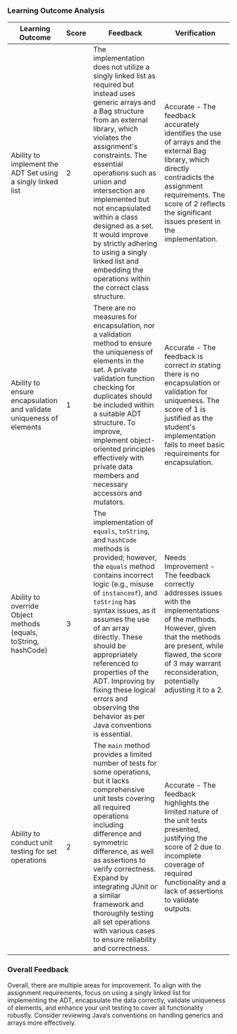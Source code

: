 ### Learning Outcome Analysis

| Learning Outcome                                                                 | Score | Feedback                                                                                                                                                                                                             | Verification |
|----------------------------------------------------------------------------------|-------|---------------------------------------------------------------------------------------------------------------------------------------------------------------------------------------------------------------------|--------------|
| Ability to implement the ADT Set using a singly linked list                     | 2     | The implementation does not utilize a singly linked list as required but instead uses generic arrays and a Bag structure from an external library, which violates the assignment's constraints. The essential operations such as union and intersection are implemented but not encapsulated within a class designed as a set. It would improve by strictly adhering to using a singly linked list and embedding the operations within the correct class structure. | Accurate - The feedback accurately identifies the use of arrays and the external Bag library, which directly contradicts the assignment requirements. The score of 2 reflects the significant issues present in the implementation. |
| Ability to ensure encapsulation and validate uniqueness of elements              | 1     | There are no measures for encapsulation, nor a validation method to ensure the uniqueness of elements in the set. A private validation function checking for duplicates should be included within a suitable ADT structure. To improve, implement object-oriented principles effectively with private data members and necessary accessors and mutators.                                           | Accurate - The feedback is correct in stating there is no encapsulation or validation for uniqueness. The score of 1 is justified as the student's implementation fails to meet basic requirements for encapsulation. |
| Ability to override Object methods (equals, toString, hashCode)                 | 3     | The implementation of `equals`, `toString`, and `hashCode` methods is provided; however, the `equals` method contains incorrect logic (e.g., misuse of `instanceof`), and `toString` has syntax issues, as it assumes the use of an array directly. These should be appropriately referenced to properties of the ADT. Improving by fixing these logical errors and observing the behavior as per Java conventions is essential.                | Needs Improvement - The feedback correctly addresses issues with the implementations of the methods. However, given that the methods are present, while flawed, the score of 3 may warrant reconsideration, potentially adjusting it to a 2. |
| Ability to conduct unit testing for set operations                               | 2     | The `main` method provides a limited number of tests for some operations, but it lacks comprehensive unit tests covering all required operations including difference and symmetric difference, as well as assertions to verify correctness. Expand by integrating JUnit or a similar framework and thoroughly testing all set operations with various cases to ensure reliability and correctness.                                            | Accurate - The feedback highlights the limited nature of the unit tests presented, justifying the score of 2 due to incomplete coverage of required functionality and a lack of assertions to validate outputs. |

### Overall Feedback
Overall, there are multiple areas for improvement. To align with the assignment requirements, focus on using a singly linked list for implementing the ADT, encapsulate the data correctly, validate uniqueness of elements, and enhance your unit testing to cover all functionality robustly. Consider reviewing Java’s conventions on handling generics and arrays more effectively.